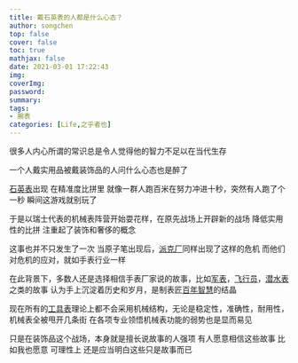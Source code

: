 ```yaml
---
title: 戴石英表的人都是什么心态？
author: songchen
top: false
cover: false
toc: true
mathjax: false
date: 2021-03-01 17:22:43
img:
coverImg:
password:
summary:
tags:
- 腕表
categories: [Life,之乎者也]
---
```

很多人内心所谓的常识总是令人觉得他的智力不足以在当代生存  

一个人戴实用品被戴装饰品的人问什么心态也是醉了

[石英表](https://www.zhihu.com/search?q=%E7%9F%B3%E8%8B%B1%E8%A1%A8&search_source=Entity&hybrid_search_source=Entity&hybrid_search_extra=%7B%22sourceType%22%3A%22answer%22%2C%22sourceId%22%3A63842047%7D)出现 在精准度比拼里 就像一群人跑百米在努力冲进十秒，突然有人跑了个一秒 瞬间这游戏就别玩了

于是以瑞士代表的机械表阵营开始耍花样，在原先战场上开辟新的战场 降低实用性的比拼 注重起了装饰和奢侈的概念

这事也并不只发生了一次 当原子笔出现后，[派克厂](https://www.zhihu.com/search?q=%E6%B4%BE%E5%85%8B%E5%8E%82&search_source=Entity&hybrid_search_source=Entity&hybrid_search_extra=%7B%22sourceType%22%3A%22answer%22%2C%22sourceId%22%3A63842047%7D)同样出现了这样的危机 而他们对危机的应对，就如手表行业一样

在此背景下，多数人还是选择相信手表厂家说的故事，比如[军表](https://www.zhihu.com/search?q=%E5%86%9B%E8%A1%A8&search_source=Entity&hybrid_search_source=Entity&hybrid_search_extra=%7B%22sourceType%22%3A%22answer%22%2C%22sourceId%22%3A63842047%7D)，[飞行员](https://www.zhihu.com/search?q=%E9%A3%9E%E8%A1%8C%E5%91%98&search_source=Entity&hybrid_search_source=Entity&hybrid_search_extra=%7B%22sourceType%22%3A%22answer%22%2C%22sourceId%22%3A63842047%7D)，[潜水表](https://www.zhihu.com/search?q=%E6%BD%9C%E6%B0%B4%E8%A1%A8&search_source=Entity&hybrid_search_source=Entity&hybrid_search_extra=%7B%22sourceType%22%3A%22answer%22%2C%22sourceId%22%3A63842047%7D)之类的故事 认为手上沉淀着历史和岁月，是制表匠[百年智慧](https://www.zhihu.com/search?q=%E7%99%BE%E5%B9%B4%E6%99%BA%E6%85%A7&search_source=Entity&hybrid_search_source=Entity&hybrid_search_extra=%7B%22sourceType%22%3A%22answer%22%2C%22sourceId%22%3A63842047%7D)的结晶

现在所有的[工具表](https://www.zhihu.com/search?q=%E5%B7%A5%E5%85%B7%E8%A1%A8&search_source=Entity&hybrid_search_source=Entity&hybrid_search_extra=%7B%22sourceType%22%3A%22answer%22%2C%22sourceId%22%3A63842047%7D)理论上都不会采用机械结构，无论是稳定性，准确性，耐用性，机械表全被甩开几条街 在各项专业领悟机械表功能的弱势也是显而易见

只是在装饰品这个战场，本身就是擅长说故事的人强项 有人愿意相信这些故事 比如我也愿意 可理性上 还是应当明白这些只是故事而已